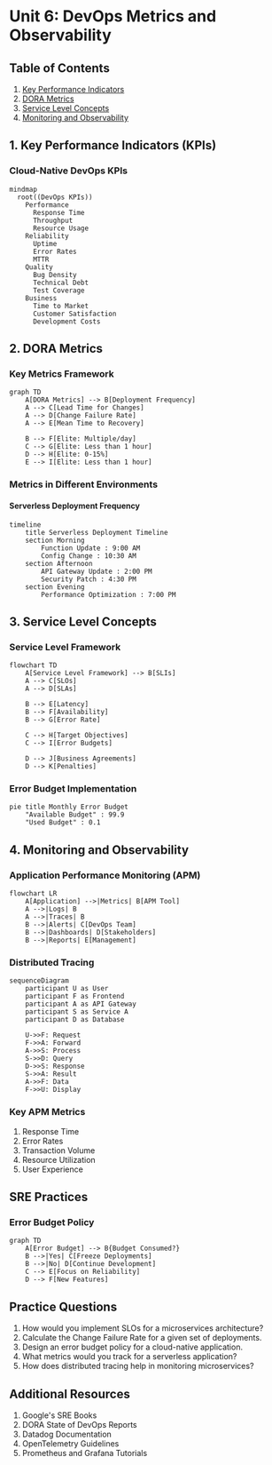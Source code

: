 # Unit 6: DevOps Metrics and Observability

## Table of Contents
1. [Key Performance Indicators](#kpis)
2. [DORA Metrics](#dora)
3. [Service Level Concepts](#sls)
4. [Monitoring and Observability](#monitoring)

## 1. Key Performance Indicators (KPIs) <a name="kpis"></a>

### Cloud-Native DevOps KPIs

```mermaid
mindmap
  root((DevOps KPIs))
    Performance
      Response Time
      Throughput
      Resource Usage
    Reliability
      Uptime
      Error Rates
      MTTR
    Quality
      Bug Density
      Technical Debt
      Test Coverage
    Business
      Time to Market
      Customer Satisfaction
      Development Costs
```

## 2. DORA Metrics <a name="dora"></a>

### Key Metrics Framework

```mermaid
graph TD
    A[DORA Metrics] --> B[Deployment Frequency]
    A --> C[Lead Time for Changes]
    A --> D[Change Failure Rate]
    A --> E[Mean Time to Recovery]
    
    B --> F[Elite: Multiple/day]
    C --> G[Elite: Less than 1 hour]
    D --> H[Elite: 0-15%]
    E --> I[Elite: Less than 1 hour]
```

### Metrics in Different Environments

#### Serverless Deployment Frequency
```mermaid
timeline
    title Serverless Deployment Timeline
    section Morning
        Function Update : 9:00 AM
        Config Change : 10:30 AM
    section Afternoon
        API Gateway Update : 2:00 PM
        Security Patch : 4:30 PM
    section Evening
        Performance Optimization : 7:00 PM
```

## 3. Service Level Concepts <a name="sls"></a>

### Service Level Framework
```mermaid
flowchart TD
    A[Service Level Framework] --> B[SLIs]
    A --> C[SLOs]
    A --> D[SLAs]
    
    B --> E[Latency]
    B --> F[Availability]
    B --> G[Error Rate]
    
    C --> H[Target Objectives]
    C --> I[Error Budgets]
    
    D --> J[Business Agreements]
    D --> K[Penalties]
```

### Error Budget Implementation
```mermaid
pie title Monthly Error Budget
    "Available Budget" : 99.9
    "Used Budget" : 0.1
```

## 4. Monitoring and Observability <a name="monitoring"></a>

### Application Performance Monitoring (APM)

```mermaid
flowchart LR
    A[Application] -->|Metrics| B[APM Tool]
    A -->|Logs| B
    A -->|Traces| B
    B -->|Alerts| C[DevOps Team]
    B -->|Dashboards| D[Stakeholders]
    B -->|Reports| E[Management]
```

### Distributed Tracing
```mermaid
sequenceDiagram
    participant U as User
    participant F as Frontend
    participant A as API Gateway
    participant S as Service A
    participant D as Database
    
    U->>F: Request
    F->>A: Forward
    A->>S: Process
    S->>D: Query
    D->>S: Response
    S->>A: Result
    A->>F: Data
    F->>U: Display
```

### Key APM Metrics
1. Response Time
2. Error Rates
3. Transaction Volume
4. Resource Utilization
5. User Experience

## SRE Practices

### Error Budget Policy
```mermaid
graph TD
    A[Error Budget] --> B{Budget Consumed?}
    B -->|Yes| C[Freeze Deployments]
    B -->|No| D[Continue Development]
    C --> E[Focus on Reliability]
    D --> F[New Features]
```

## Practice Questions
1. How would you implement SLOs for a microservices architecture?
2. Calculate the Change Failure Rate for a given set of deployments.
3. Design an error budget policy for a cloud-native application.
4. What metrics would you track for a serverless application?
5. How does distributed tracing help in monitoring microservices?

## Additional Resources
1. Google's SRE Books
2. DORA State of DevOps Reports
3. Datadog Documentation
4. OpenTelemetry Guidelines
5. Prometheus and Grafana Tutorials
